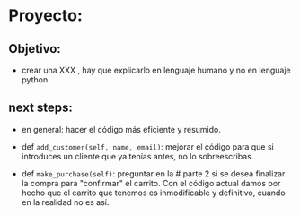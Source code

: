 # Proyecto:


## Objetivo:

- crear una XXX , hay que explicarlo en lenguaje humano y no en lenguaje python.



## next steps:

- en general: hacer el código más eficiente y resumido.

- def `add_customer(self, name, email)`: mejorar el código para que si introduces un cliente que ya tenías antes, no lo sobreescribas.

- def `make_purchase(self)`: preguntar en la # parte 2 si se desea finalizar la compra para "confirmar" el carrito. Con el código actual damos por hecho que el carrito que tenemos es inmodificable y definitivo, cuando en la realidad no es así.
